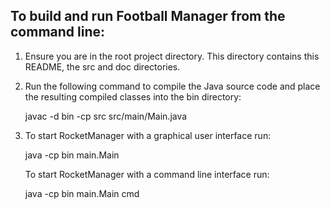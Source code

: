 To build and run Football Manager from the command line:
-----------------------------------------------------

1. Ensure you are in the root project directory. This directory contains this README, the src and doc directories.

2. Run the following command to compile the Java source code and place the resulting compiled classes into the
   bin directory:

     javac -d bin -cp src src/main/Main.java

3. To start RocketManager with a graphical user interface run:

     java -cp bin main.Main

   To start RocketManager with a command line interface run:

     java -cp bin main.Main cmd
